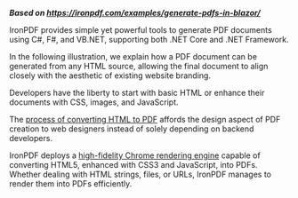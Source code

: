***Based on <https://ironpdf.com/examples/generate-pdfs-in-blazor/>***

IronPDF provides simple yet powerful tools to generate PDF documents using C#, F#, and VB.NET, supporting both .NET Core and .NET Framework.

In the following illustration, we explain how a PDF document can be generated from any HTML source, allowing the final document to align closely with the aesthetic of existing website branding.

Developers have the liberty to start with basic HTML or enhance their documents with CSS, images, and JavaScript.

The [process of converting HTML to PDF](https://ironpdf.com/tutorials/html-to-pdf/) affords the design aspect of PDF creation to web designers instead of solely depending on backend developers.

IronPDF deploys a [high-fidelity Chrome rendering engine](https://ironpdf.com/how-to/pixel-perfect-html-to-pdf/) capable of converting HTML5, enhanced with CSS3 and JavaScript, into PDFs. Whether dealing with HTML strings, files, or URLs, IronPDF manages to render them into PDFs efficiently.
